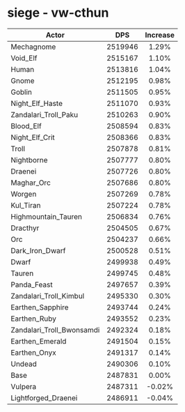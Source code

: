 # siege - vw-cthun
| Actor | DPS | Increase |
|---|:---:|:---:|
|Mechagnome|2519946|1.29%|
|Void_Elf|2515167|1.10%|
|Human|2513816|1.04%|
|Gnome|2512195|0.98%|
|Goblin|2511505|0.95%|
|Night_Elf_Haste|2511070|0.93%|
|Zandalari_Troll_Paku|2510263|0.90%|
|Blood_Elf|2508594|0.83%|
|Night_Elf_Crit|2508366|0.83%|
|Troll|2507878|0.81%|
|Nightborne|2507777|0.80%|
|Draenei|2507726|0.80%|
|Maghar_Orc|2507686|0.80%|
|Worgen|2507269|0.78%|
|Kul_Tiran|2507224|0.78%|
|Highmountain_Tauren|2506834|0.76%|
|Dracthyr|2504505|0.67%|
|Orc|2504237|0.66%|
|Dark_Iron_Dwarf|2500528|0.51%|
|Dwarf|2499938|0.49%|
|Tauren|2499745|0.48%|
|Panda_Feast|2497657|0.39%|
|Zandalari_Troll_Kimbul|2495330|0.30%|
|Earthen_Sapphire|2493744|0.24%|
|Earthen_Ruby|2493552|0.23%|
|Zandalari_Troll_Bwonsamdi|2492324|0.18%|
|Earthen_Emerald|2491504|0.15%|
|Earthen_Onyx|2491317|0.14%|
|Undead|2490306|0.10%|
|Base|2487831|0.00%|
|Vulpera|2487311|-0.02%|
|Lightforged_Draenei|2486911|-0.04%|
